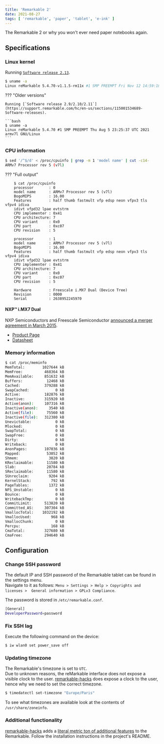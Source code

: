 ```yaml
---
title: 'Remarkable 2'
date: 2021-08-27
tags: [ 'remarkable', 'paper', 'tablet', 'e-ink' ]
---
```


The Remarkable 2 or why you won't ever need paper notebooks again.

## Specifications

### Linux kernel

Running [`Software release 2.13`](https://support.remarkable.com/hc/en-us/sections/115001534689-Software-releases).

```bash
$ uname -a
Linux reMarkable 5.4.70-v1.1.5-rm11x #1 SMP PREEMPT Fri Nov 12 14:59:18 UTC 2021 armv7l GNU/Linux
```

??? "Older versions"

    Running [`Software release 2.9/2.10/2.11`](https://support.remarkable.com/hc/en-us/sections/115001534689-Software-releases).

    ```bash
    $ uname -a
    Linux reMarkable 5.4.70 #1 SMP PREEMPT Thu Aug 5 23:25:37 UTC 2021 armv7l GNU/Linux
    ```

### CPU information

```bash
$ sed '/^$/d' < /proc/cpuinfo | grep -m 1 'model name' | cut -c14-
ARMv7 Processor rev 5 (v7l)
```

??? "Full output"

        $ cat /proc/cpuinfo
        processor       : 0
        model name      : ARMv7 Processor rev 5 (v7l)
        BogoMIPS        : 16.00
        Features        : half thumb fastmult vfp edsp neon vfpv3 tls vfpv4 idiva
        idivt vfpd32 lpae evtstrm
        CPU implementer : 0x41
        CPU architecture: 7
        CPU variant     : 0x0
        CPU part        : 0xc07
        CPU revision    : 5

        processor       : 1
        model name      : ARMv7 Processor rev 5 (v7l)
        BogoMIPS        : 16.00
        Features        : half thumb fastmult vfp edsp neon vfpv3 tls vfpv4 idiva
        idivt vfpd32 lpae evtstrm
        CPU implementer : 0x41
        CPU architecture: 7
        CPU variant     : 0x0
        CPU part        : 0xc07
        CPU revision    : 5

        Hardware        : Freescale i.MX7 Dual (Device Tree)
        Revision        : 0000
        Serial          : 2638952245970

#### NXP™ i.MX7 Dual

NXP Semiconductors and Freescale Semiconductor [announced a merger agreement in
March 2015](https://en.wikipedia.org/wiki/NXP_Semiconductors).

- [Product Page](https://www.nxp.com/products/processors-and-microcontrollers/arm-processors/i-mx-applications-processors/i-mx-7-processors/i-mx-7dual-processors-heterogeneous-processing-with-dual-arm-cortex-a7-and-cortex-m4-cores:i.MX7D)
- [Datasheet](https://www.nxp.com/docs/en/data-sheet/IMX7DCEC.pdf)

### Memory information

```bash
$ cat /proc/meminfo
MemTotal:        1027644 kB
MemFree:          468364 kB
MemAvailable:     851632 kB
Buffers:           12468 kB
Cached:           379288 kB
SwapCached:            0 kB
Active:           182876 kB
Inactive:         315920 kB
Active(anon):     107316 kB
Inactive(anon):     3540 kB
Active(file):      75560 kB
Inactive(file):   312380 kB
Unevictable:           0 kB
Mlocked:               0 kB
SwapTotal:             0 kB
SwapFree:              0 kB
Dirty:                 0 kB
Writeback:             0 kB
AnonPages:        107036 kB
Mapped:            53052 kB
Shmem:              3820 kB
KReclaimable:      11580 kB
Slab:              20784 kB
SReclaimable:      11580 kB
SUnreclaim:         9204 kB
KernelStack:         792 kB
PageTables:         1372 kB
NFS_Unstable:          0 kB
Bounce:                0 kB
WritebackTmp:          0 kB
CommitLimit:      513820 kB
Committed_AS:     307304 kB
VmallocTotal:    1032192 kB
VmallocUsed:         968 kB
VmallocChunk:          0 kB
Percpu:              168 kB
CmaTotal:         327680 kB
CmaFree:          294640 kB
```

## Configuration

### Change SSH password

The default IP and SSH password of the Remarkable tablet can be found in the
settings menu.  
Navigate to it as follows: `Menu > Settings > Help > Copyrights and licenses > 
General information > GPLv3 Compliance`.

The password is stored in `/etc/remarkable.conf`.

```bash
[General]
DeveloperPassword=password
```

### Fix SSH lag

Execute the following command on the device:

```bash
$ iw wlan0 set power_save off
```

### Updating timezone

The Remarkable's timezone is set to `UTC`.  
Due to unknown reasons, the reMarkable interface does not expose a visible
clock to the user. [remarkable-hacks](#additional-functionality) does expose a
clock to the user, hence why we need to set the correct timezone.

```bash
$ timedatectl set-timezone "Europe/Paris"
```

To see what timezones are available look at the contents of
`/usr/share/zoneinfo`.

### Additional functionality

[remarkable-hacks](https://github.com/ddvk/remarkable-hacks) adds a [literal
metric ton of
additional features](https://github.com/ddvk/remarkable-hacks#quick-doc) to the
Remarkable. Follow the installation instructions in the project's README.
